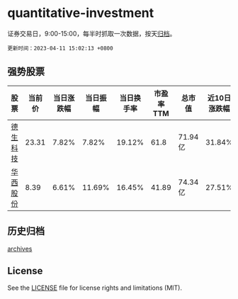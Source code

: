 # quantitative-investment

证券交易日，9:00-15:00，每半时抓取一次数据，按天[归档](archives)。

`更新时间：2023-04-11 15:02:13 +0800`

## 强势股票

|股票|当前价|当日涨跌幅|当日振幅|当日换手率|市盈率TTM|总市值|近10日涨跌幅|
|----|----|----|----|----|----|----|----|
|[德生科技](https://xueqiu.com/S/SZ002908)|23.31|7.82%|7.82%|19.12%|61.8|71.94亿|31.84%|
|[华西股份](https://xueqiu.com/S/SZ000936)|8.39|6.61%|11.69%|16.45%|41.89|74.34亿|27.51%|

## 历史归档

[archives](archives)

## License

See the [LICENSE](LICENSE) file for license rights and limitations (MIT).